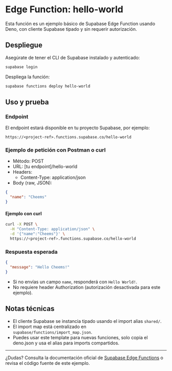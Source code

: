 # Edge Function: hello-world

Esta función es un ejemplo básico de Supabase Edge Function usando Deno, con cliente Supabase tipado y sin requerir autorización.

## Despliegue

Asegúrate de tener el CLI de Supabase instalado y autenticado:

```bash
supabase login
```

Despliega la función:

```bash
supabase functions deploy hello-world
```

## Uso y prueba

### Endpoint

El endpoint estará disponible en tu proyecto Supabase, por ejemplo:

```
https://<project-ref>.functions.supabase.co/hello-world
```

### Ejemplo de petición con Postman o curl

- Método: POST
- URL: [tu endpoint]/hello-world
- Headers:
  - Content-Type: application/json
- Body (raw, JSON):

```json
{
  "name": "Cheems"
}
```

#### Ejemplo con curl

```bash
curl -X POST \
  -H "Content-Type: application/json" \
  -d '{"name":"Cheems"}' \
  https://<project-ref>.functions.supabase.co/hello-world
```

### Respuesta esperada

```json
{
  "message": "Hello Cheems!"
}
```

- Si no envías un campo `name`, responderá con `Hello World!`.
- No requiere header Authorization (autorización desactivada para este ejemplo).

## Notas técnicas

- El cliente Supabase se instancia tipado usando el import alias `shared/`.
- El import map está centralizado en `supabase/functions/import_map.json`.
- Puedes usar este template para nuevas funciones, solo copia el deno.json y usa el alias para imports compartidos.

---

¿Dudas? Consulta la documentación oficial de [Supabase Edge Functions](https://supabase.com/docs/guides/functions) o revisa el código fuente de este ejemplo.

